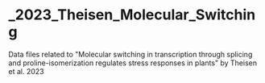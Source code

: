 # _2023_Theisen_Molecular_Switching
Data files related to "Molecular switching in transcription through splicing and proline-isomerization regulates stress responses in plants" by Theisen et al. 2023
